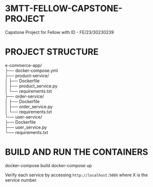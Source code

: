 # 3MTT-FELLOW-CAPSTONE-PROJECT
Capstone Project for Fellow with ID - FE/23/30230239

# PROJECT STRUCTURE

e-commerce-app/ <br>
├── docker-compose.yml <br>
├── product-service/ <br>
│   ├── Dockerfile <br>
│   ├── product_service.py <br>
│   └── requirements.txt <br>
├── order-service/ <br>
│   ├── Dockerfile <br>
│   ├── order_service.py <br>
│   └── requirements.txt <br>
└── user-service/ <br>
    ├── Dockerfile <br>
    ├── user_service.py <br>
    └── requirements.txt

# BUILD AND RUN THE CONTAINERS

docker-compose build
docker-compose up

Verify each service by accessing `http://localhost:500X` where X is the service number.
